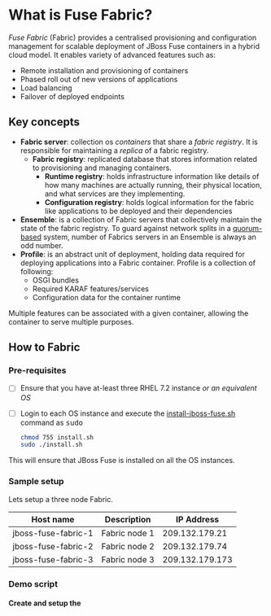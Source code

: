 # What is Fuse Fabric?

*Fuse Fabric* (Fabric) provides a centralised provisioning and configuration management for scalable deployment of JBoss Fuse containers in a hybrid cloud model.  It enables variety of advanced features such as:

+ Remote installation and provisioning of containers
+ Phased roll out of new versions of applications
+ Load balancing
+ Failover of deployed endpoints

## Key concepts

+ **Fabric server**: collection os *containers* that share a *fabric registry*.  It is responsible for maintaining a *replica* of a fabric registry.
    + **Fabric registry**: replicated database that stores information related to provisioning and managing containers.
        + **Runtime registry**: holds infrastructure information like details of how many machines are actually running, their physical location, and what services are they implementing.
        + **Configuration registry**: holds logical information for the fabric like applications to be deployed and their dependencies
+ **Ensemble**: is a collection of Fabric servers that collectively maintain the state of the fabric registry.  To guard against network splits in a [quorum-based](http://en.wikipedia.org/wiki/Quorum_(distributed_computing)) system, number of Fabrics servers in an Ensemble is always an odd number.
+ **Profile**: is an abstract unit of deployment, holding data required for deploying applications into a Fabric container. Profile is a collection of following:
    + OSGI bundles
    + Required KARAF features/services
    + Configuration data for the container runtime

Multiple features can be associated with a given container, allowing the container to serve multiple purposes.

## How to Fabric

### Pre-requisites

- [ ] Ensure that you have at-least three RHEL 7.2 instance *or an equivalent OS*
- [ ] Login to each OS instance and execute the [install-jboss-fuse.sh](https://github.com/finiteloopme/fabric8-demo/blob/master/install-jboss-fuse.sh) command as <kbd>sudo</kbd>

    ```bash
    chmod 755 install.sh
    sudo ./install.sh
    ```
This will ensure that JBoss Fuse is installed on all the OS instances.

### Sample setup
Lets setup a three node Fabric.

Host name           | Description   | IP Address
--------------------|---------------|----------------
jboss-fuse-fabric-1 | Fabric node 1 | 209.132.179.21
jboss-fuse-fabric-2 | Fabric node 2 | 209.132.179.74
jboss-fuse-fabric-3 | Fabric node 3 | 209.132.179.173

### Demo script

#### Create and setup the
